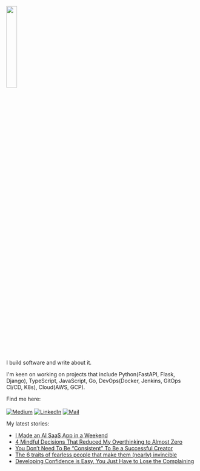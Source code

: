 <p  align="left" > <img width=23.5%  src="https://user-images.githubusercontent.com/34805906/94922526-0481e200-04d8-11eb-9300-e42c9bfea9f8.png"></p> 

I build software and write about it.

I'm keen on working on projects that include Python(FastAPI, Flask, Django), TypeScript, JavaScript, Go, DevOps(Docker, Jenkins, GitOps CI/CD, K8s), Cloud(AWS, GCP). 

Find me here: <br><br>
<a href="https://medium.com/@ipom" target="_blank"><img alt="Medium" src="https://img.shields.io/badge/medium-%2312100E.svg?&style=for-the-badge&logo=medium&logoColor=white" /></a>
<a href="https://www.linkedin.com/in/yashprakash13" target="_blank"><img alt="LinkedIn" src="https://img.shields.io/badge/linkedin-%230077B5.svg?&style=for-the-badge&logo=linkedin&logoColor=white" /></a>
<a href="mailto:yashprakash13@gmail.com" target="_blank"><img alt="Mail" src="https://img.shields.io/badge/Gmail-D14836?style=for-the-badge&logo=gmail&logoColor=white"/></a>


 My latest stories:
 - [I Made an AI SaaS App in a Weekend](https://levelup.gitconnected.com/i-made-an-ai-saas-app-in-a-weekend-92027724e31e?source=rss-9ba949960063------2)
 - [4 Mindful Decisions That Reduced My Overthinking to Almost Zero](https://medium.com/illumination/4-mindful-decisions-that-reduced-my-overthinking-to-almost-zero-620ca10f7c98?source=rss-9ba949960063------2)
 - [You Don’t Need To Be “Consistent” To Be a Successful Creator](https://medium.com/practice-in-public/you-dont-need-to-be-consistent-to-be-a-successful-creator-e3c85e08085a?source=rss-9ba949960063------2)
 - [The 6 traits of fearless people that make them (nearly) invincible](https://medium.com/practice-in-public/the-6-traits-of-fearless-people-that-make-them-nearly-invincible-8163afa2972a?source=rss-9ba949960063------2)
 - [Developing Confidence is Easy, You Just Have to Lose the Complaining](https://ipom.medium.com/developing-confidence-is-easy-you-just-have-to-lose-the-complaining-8e3e08d5d12b?source=rss-9ba949960063------2)
